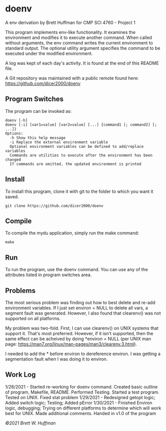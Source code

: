 # doenv

A env derivation by Brett Huffman for CMP SCI 4760 - Project 1

This program implements env-like functionality.  It examines the environment and modifies it to execute another command. When called without arguments, the
env command writes the current environment to standard output. The optional utility argument specifies the command
to be executed under the modified environment.


A log was kept of each day's activity.  It is found at the end of this README file.

A Git repository was maintained with a public remote found here: https://github.com/dicer2000/doenv

## Program Switches
The program can be invoked as:

```
doenv [-h]
doenv [-i] [var1=value] [var2=value] [...] {command1 [; command2] [; ...]}
Options:
  -h Show this help message
  -i Replace the external environment variable
  Optional environment variables can be defined to add/replace variables
  Commands are utilities to execute after the environment has been changed
  If commands are omitted, the updated environment is printed
```

## Install
To install this program, clone it with git to the folder to which you want 
it saved.
```
git clone https://github.com/dicer2000/doenv
```
## Compile
To compile the mydu application, simply run the make command:
```
make
```
## Run
To run the program, use the doenv command.  You can use any of the attributes listed in program switches area.

## Problems
The most serious problem was finding out how to best delete and re-add environment variables.  If I just set environ = NULL to delete all vars, a segment fault was generated.  However, I also found that clearenv() was not supported on all platforms.

My problem was two-fold.  First, I can use clearenv() on UNIX systems that support it.  That's most preferred.  However, if it isn't supported, then the same effect can be acheived by doing *environ = NULL (per UNIX man page: https://man7.org/linux/man-pages/man3/clearenv.3.html).

I needed to add the * before environ to dereference environ.  I was getting a segmentation fault when I was doing it to environ.

## Work Log

1/28/2021 - Started re-working for doenv command. Created basic outline of program, Makefile, README. Performed Testing. Started a test program. Tested on UNIX. Fixed stat problem
1/29/2021 - Redesigned getopt logic; Added switch logic; Testing; Added pError
1/30/2021 - Finished Environ logic, debugging; Trying on different platforms to determine which will work best for UNIX. Made additional comments.  Handed in v1.0 of the program

*©2021 Brett W. Huffman*